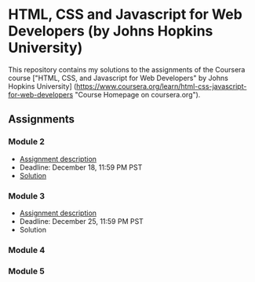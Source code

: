 # HTML, CSS and Javascript for Web Developers (by Johns Hopkins University)

This repository contains my solutions to the assignments of the Coursera course
["HTML, CSS, and Javascript for Web Developers" by Johns Hopkins University]
(https://www.coursera.org/learn/html-css-javascript-for-web-developers "Course
Homepage on coursera.org").

## Assignments

### Module 2
* [Assignment description](./descriptions/assignment2/Assignment-2.md)
* Deadline: December 18, 11:59 PM PST
* [Solution](https://goggle.github.io/Coursera_HTML-CSS-Javascript-for-Web-Developers/module2_solution/)

### Module 3
* [Assignment description](./descriptions/assignment3/Assignment-3.md)
* Deadline: December 25, 11:59 PM PST
* Solution

### Module 4

### Module 5
